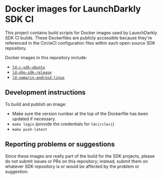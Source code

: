 # Docker images for LaunchDarkly SDK CI

This project contains build scripts for Docker images used by LaunchDarkly SDK CI builds. These Dockerfiles are publicly accessible because they're referenced in the CircleCI configuration files within each open-source SDK repository.

Docker images in this repository include:
* [`ld-c-sdk-ubuntu`](./ld-c-sdk-ubuntu)
* [`ld-php-sdk-release`](./ld-php-sdk-release)
* [`ld-xamarin-android-linux`](./ld-xamarin-android-linux)

## Development instructions 

To build and publish an image:

* Make sure the version number at the top of the Dockerfile has been updated if necessary.
* `make login` (provide the credentials for `ldcircleci`)
* `make push-latest`

## Reporting problems or suggestions

Since these images are really part of the build for the SDK projects, please do not submit issues or PRs on this repository; instead, submit them on whatever SDK repository is or would be affected by the problem or suggestion.
